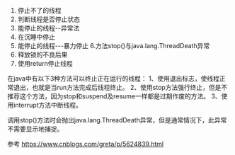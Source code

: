 1. 停止不了的线程
2. 判断线程是否停止状态
3. 能停止的线程--异常法
4. 在沉睡中停止
5. 能停止的线程---暴力停止
6.方法stop()与java.lang.ThreadDeath异常
7. 释放锁的不良后果
8. 使用return停止线程



在java中有以下3种方法可以终止正在运行的线程：
1、使用退出标志，使线程正常退出，也就是当run方法完成后线程终止。
2、使用stop方法强行终止，但是不推荐这个方法，因为stop和suspend及resume一样都是过期作废的方法。
3、使用interrupt方法中断线程。



调用stop()方法时会抛出java.lang.ThreadDeath异常，但是通常情况下，此异常不需要显示地捕捉。





参考
https://www.cnblogs.com/greta/p/5624839.html



